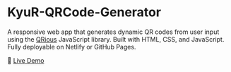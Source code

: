 # KyuR-QRCode-Generator
A responsive web app that generates dynamic QR codes from user input using the [QRious](https://github.com/neocotic/qrious) JavaScript library. Built with HTML, CSS, and JavaScript. Fully deployable on Netlify or GitHub Pages.

🔗 [Live Demo](https://your-netlify-url.netlify.app)

